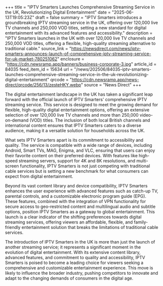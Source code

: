 +++
title = "IPTV Smarters Launches Comprehensive Streaming Service in the UK, Revolutionizing Digital Entertainment"
date = "2025-06-13T19:05:23Z"
draft = false
summary = "IPTV Smarters introduces a groundbreaking IPTV streaming service in the UK, offering over 120,000 live TV channels and 250,000 VOD titles, setting a new standard for digital entertainment with its advanced features and accessibility."
description = "IPTV Smarters launches in the UK with over 120,000 live TV channels and 250,000 VOD titles, offering a flexible, high-quality streaming alternative to traditional cable."
source_link = "https://newsdirect.com/news/iptv-smarters-announces-launch-of-comprehensive-iptv-streaming-service-for-uk-market-780251062"
enclosure = "https://cdn.newsramp.app/banners/business-corporate-3.jpg"
article_id = 84035
feed_item_id = 15634
url = "/news/202506/84035-iptv-smarters-launches-comprehensive-streaming-service-in-the-uk-revolutionizing-digital-entertainment"
qrcode = "https://cdn.newsramp.app/news-direct/qrcode/256/13/zesteHKY.webp"
source = "News Direct"
+++

<p>The digital entertainment landscape in the UK has taken a significant leap forward with the official launch of IPTV Smarters' comprehensive IPTV streaming service. This service is designed to meet the growing demand for flexible, high-quality digital entertainment options, offering an extensive selection of over 120,000 live TV channels and more than 250,000 video-on-demand (VOD) titles. The inclusion of both local British channels and international content ensures that IPTV Smarters caters to a diverse audience, making it a versatile solution for households across the UK.</p><p>What sets IPTV Smarters apart is its commitment to accessibility and quality. The service is compatible with a wide range of devices, including Android, Smart TVs, MAG, Enigma, and VLC, ensuring that users can enjoy their favorite content on their preferred devices. With features like high-speed streaming servers, support for 4K and 8K resolutions, and multi-screen functionality, IPTV Smarters is not just competing with traditional cable services but is setting a new benchmark for what consumers can expect from digital entertainment.</p><p>Beyond its vast content library and device compatibility, IPTV Smarters enhances the user experience with advanced features such as catch-up TV, parental controls, and a customizable electronic program guide (EPG). These features, combined with the integration of VPN functionality for secure access to geo-restricted content and multilingual audio and subtitle options, position IPTV Smarters as a gateway to global entertainment. This launch is a clear indicator of the shifting preferences towards digital streaming services, offering viewers an affordable, flexible, and family-friendly entertainment solution that breaks the limitations of traditional cable services.</p><p>The introduction of IPTV Smarters in the UK is more than just the launch of another streaming service; it represents a significant moment in the evolution of digital entertainment. With its extensive content library, advanced features, and commitment to quality and accessibility, IPTV Smarters is poised to become a leading choice for viewers seeking a comprehensive and customizable entertainment experience. This move is likely to influence the broader industry, pushing competitors to innovate and adapt to the changing demands of consumers in the digital age.</p>